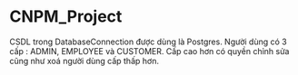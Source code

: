 # CNPM_Project
CSDL trong DatabaseConnection được dùng là Postgres.
Người dùng có 3 cấp : ADMIN, EMPLOYEE và CUSTOMER.
Cấp cao hơn có quyền chỉnh sửa cũng như xoá người dùng cấp thấp hơn.

